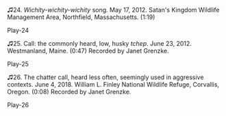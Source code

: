 ♫24. *Wichity-wichity-wichity* song. May 17, 2012. Satan\'s Kingdom
Wildlife Management Area, Northfield, Massachusetts. (1:19)

Play-24

♫25. Call: the commonly heard, low, husky *tchep*. June 23, 2012.
Westmanland, Maine. (0:47) Recorded by Janet Grenzke.

Play-25

♫26. The chatter call, heard less often, seemingly used in aggressive
contexts. June 4, 2018. William L. Finley National Wildlife Refuge,
Corvallis, Oregon. (0:08) Recorded by Janet Grenzke.

Play-26
